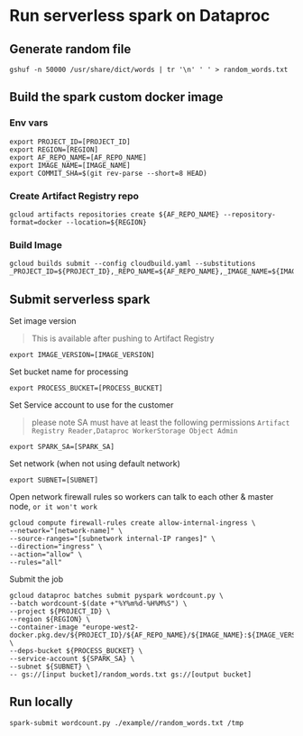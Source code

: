 # Run serverless spark on Dataproc

## Generate random file
```
gshuf -n 50000 /usr/share/dict/words | tr '\n' ' ' > random_words.txt
```

## Build the spark custom docker image
### Env vars
```
export PROJECT_ID=[PROJECT_ID]
export REGION=[REGION]
export AF_REPO_NAME=[AF_REPO_NAME]
export IMAGE_NAME=[IMAGE_NAME]
export COMMIT_SHA=$(git rev-parse --short=8 HEAD)
```

### Create Artifact Registry repo
```
gcloud artifacts repositories create ${AF_REPO_NAME} --repository-format=docker --location=${REGION}
```

### Build Image
```
gcloud builds submit --config cloudbuild.yaml --substitutions _PROJECT_ID=${PROJECT_ID},_REPO_NAME=${AF_REPO_NAME},_IMAGE_NAME=${IMAGE_NAME},_COMMIT_SHA=${COMMIT_SHA}
```

## Submit serverless spark
Set image version
> This is available after pushing to Artifact Registry
```
export IMAGE_VERSION=[IMAGE_VERSION]
```

Set bucket name for processing
```
export PROCESS_BUCKET=[PROCESS_BUCKET]
```

Set Service account to use for the customer
> please note SA must have at least the following permissions `Artifact Registry Reader,Dataproc WorkerStorage Object Admin`
```
export SPARK_SA=[SPARK_SA]
```

Set network (when not using default network)
```
export SUBNET=[SUBNET]
```

Open network firewall rules so workers can talk to each other & master node, `or it won't work`
```
gcloud compute firewall-rules create allow-internal-ingress \
--network="[network-name]" \
--source-ranges="[subnetwork internal-IP ranges]" \
--direction="ingress" \
--action="allow" \
--rules="all"
```

Submit the job
```
gcloud dataproc batches submit pyspark wordcount.py \
--batch wordcount-$(date +"%Y%m%d-%H%M%S") \
--project ${PROJECT_ID} \
--region ${REGION} \
--container-image "europe-west2-docker.pkg.dev/${PROJECT_ID}/${AF_REPO_NAME}/${IMAGE_NAME}:${IMAGE_VERSION}" \
--deps-bucket ${PROCESS_BUCKET} \
--service-account ${SPARK_SA} \
--subnet ${SUBNET} \
-- gs://[input bucket]/random_words.txt gs://[output bucket]
```

## Run locally
```
spark-submit wordcount.py ./example//random_words.txt /tmp
```